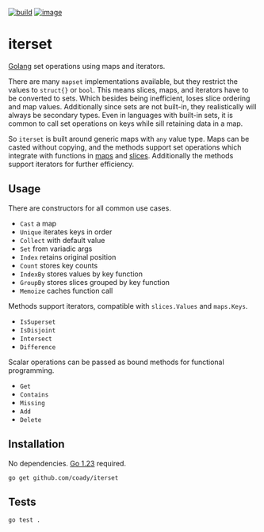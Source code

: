 [![build](https://github.com/coady/iterset/actions/workflows/build.yml/badge.svg)](https://github.com/coady/iterset/actions/workflows/build.yml)
[![image](https://codecov.io/gh/coady/iterset/branch/main/graph/badge.svg)](https://codecov.io/gh/coady/iterset/)

# iterset
[Golang](https://go.dev) set operations using maps and iterators.

There are many `mapset` implementations available, but they restrict the values to `struct{}` or `bool`. This means slices, maps, and iterators have to be converted to sets. Which besides being inefficient, loses slice ordering and map values. Additionally since sets are not built-in, they realistically will always be secondary types. Even in languages with built-in sets, it is common to call set operations on keys while sill retaining data in a map.

So `iterset` is built around generic maps with `any` value type. Maps can be casted without copying, and the methods support set operations which integrate with functions in [maps](https://pkg.go.dev/maps) and [slices](https://pkg.go.dev/slices). Additionally the methods support iterators for further efficiency.

## Usage
There are constructors for all common use cases.
* `Cast` a map
* `Unique` iterates keys in order
* `Collect` with default value
* `Set` from variadic args
* `Index` retains original position
* `Count` stores key counts
* `IndexBy` stores values by key function
* `GroupBy` stores slices grouped by key function
* `Memoize` caches function call

Methods support iterators, compatible with `slices.Values` and `maps.Keys`.
* `IsSuperset`
* `IsDisjoint`
* `Intersect`
* `Difference`

Scalar operations can be passed as bound methods for functional programming. 
* `Get`
* `Contains`
* `Missing`
* `Add`
* `Delete`

## Installation
No dependencies. [Go 1.23](https://go.dev/doc/go1.23) required.

```console
go get github.com/coady/iterset
```

## Tests
```console
go test .
```
